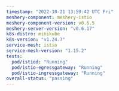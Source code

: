 ```yaml
---
timestamp: "2022-10-21 13:59:42 UTC Fri"
meshery-component: meshery-istio
meshery-component-version: v0.6.5
meshery-server-version: "v0.6.17"
k8s-distro: minikube
k8s-version: "v1.24.7"
service-mesh: istio
service-mesh-version: "1.15.2"
tests:
  pod/istiod: "Running"
  pod/istio-egressgateway: "Running"
  pod/istio-ingressgateway: "Running"
overall-status: "passing"
---
```

